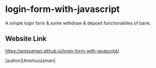 # login-form-with-javascript
A simple login form &amp; some withdraw &amp; deposit functionalities of bank.

## Website Link

https://anisxaman.github.io/login-form-with-javascript/

[author][Anishuzzaman]

[author]: https://www.facebook.com/anishuzzaman/
